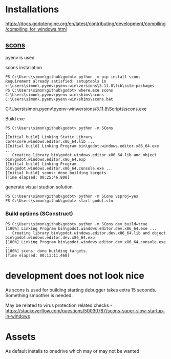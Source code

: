# Installations

https://docs.godotengine.org/en/latest/contributing/development/compiling/compiling_for_windows.html

## [scons](https://scons.org/)
pyenv is used

scons installation
```
PS C:\Users\simon\github\godot> python -m pip install scons
Requirement already satisfied: setuptools in c:\users\simon\.pyenv\pyenv-win\versions\3.11.8\lib\site-packages
PS C:\Users\simon\github\godot> where.exe scons
C:\Users\simon\.pyenv\pyenv-win\shims\scons
C:\Users\simon\.pyenv\pyenv-win\shims\scons.bat
```
C:\Users\simon\.pyenv\pyenv-win\versions\3.11.8\Scripts\scons.exe

Build exe
```
PS C:\Users\simon\github\godot> python -m SCons
..
[Initial build] Linking Static Library core\core.windows.editor.x86_64.lib ...
[Initial build] Linking Program bin\godot.windows.editor.x86_64.exe ...
   Creating library bin\godot.windows.editor.x86_64.lib and object bin\godot.windows.editor.x86_64.exp
[Initial build] Linking Program bin\godot.windows.editor.x86_64.console.exe ...
[Initial build] scons: done building targets.
[Time elapsed: 00:25:46.808]
```

generate visual studion solution
```
PS C:\Users\simon\github\godot> python -m SCons vsproj=yes
PS C:\Users\simon\github\godot> start godot.sln
```

### Build options (SConstruct)
```
PS C:\Users\simon\github\godot> python -m SCons dev_build=true
[100%] Linking Program bin\godot.windows.editor.dev.x86_64.exe ...
   Creating library bin\godot.windows.editor.dev.x86_64.lib and object bin\godot.windows.editor.dev.x86_64.exp
[100%] Linking Program bin\godot.windows.editor.dev.x86_64.console.exe ...
[100%] scons: done building targets.
[Time elapsed: 00:11:11.468]
```

# development does not look nice
As scons is used for building starting debugger takes extra 15 seconds.
Something smoother is needed.

May be related to virus protection related checks - 
https://stackoverflow.com/questions/50030787/scons-super-slow-startup-in-windows

# Assets
As default installs to onedrive which may or may not be wanted

